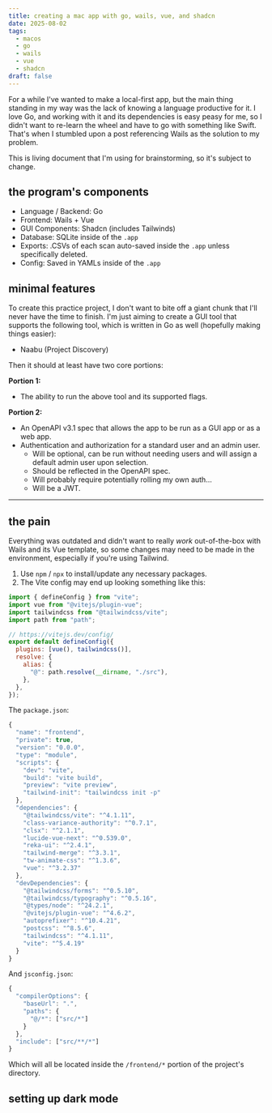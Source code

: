 ```yaml
---
title: creating a mac app with go, wails, vue, and shadcn
date: 2025-08-02
tags:
  - macos
  - go
  - wails
  - vue
  - shadcn
draft: false
---
```

For a while I've wanted to make a local-first app, but the main thing standing in my way was the lack of knowing a language productive for it. I love Go, and working with it and its dependencies is easy peasy for me, so I didn't want to re-learn the wheel and have to go with something like Swift. That's when I stumbled upon a post referencing Wails as the solution to my problem.

This is living document that I'm using for brainstorming, so it's subject to change.

## the program's components

- Language / Backend: Go
- Frontend: Wails + Vue
- GUI Components: Shadcn (includes Tailwinds)
- Database: SQLite inside of the `.app`
- Exports: .CSVs of each scan auto-saved inside the `.app` unless specifically deleted.
- Config: Saved in YAMLs inside of the `.app`

## minimal features

To create this practice project, I don't want to bite off a giant chunk that I'll never have the time to finish. I'm just aiming to create a GUI tool that supports the following tool, which is written in Go as well (hopefully making things easier):

- Naabu (Project Discovery)

Then it should at least have two core portions:

**Portion 1:**
- The ability to run the above tool and its supported flags.

**Portion 2:**
- An OpenAPI v3.1 spec that allows the app to be run as a GUI app or as a web app.
- Authentication and authorization for a standard user and an admin user.
	- Will be optional, can be run without needing users and will assign a default admin user upon selection.
	- Should be reflected in the OpenAPI spec.
	- Will probably require potentially rolling my own auth...
	- Will be a JWT.

---

## the pain

Everything was outdated and didn't want to really *work* out-of-the-box with Wails and its Vue template, so some changes may need to be made in the environment, especially if you're using Tailwind.

1. Use `npm` / `npx` to install/update any necessary packages.
2. The Vite config may end up looking something like this: 
```js
import { defineConfig } from "vite";
import vue from "@vitejs/plugin-vue";
import tailwindcss from "@tailwindcss/vite";
import path from "path";

// https://vitejs.dev/config/
export default defineConfig({
  plugins: [vue(), tailwindcss()],
  resolve: {
    alias: {
      "@": path.resolve(__dirname, "./src"),
    },
  },
});
```

The `package.json`:
```js
{
  "name": "frontend",
  "private": true,
  "version": "0.0.0",
  "type": "module",
  "scripts": {
    "dev": "vite",
    "build": "vite build",
    "preview": "vite preview",
    "tailwind-init": "tailwindcss init -p"
  },
  "dependencies": {
    "@tailwindcss/vite": "^4.1.11",
    "class-variance-authority": "^0.7.1",
    "clsx": "^2.1.1",
    "lucide-vue-next": "^0.539.0",
    "reka-ui": "^2.4.1",
    "tailwind-merge": "^3.3.1",
    "tw-animate-css": "^1.3.6",
    "vue": "^3.2.37"
  },
  "devDependencies": {
    "@tailwindcss/forms": "^0.5.10",
    "@tailwindcss/typography": "^0.5.16",
    "@types/node": "^24.2.1",
    "@vitejs/plugin-vue": "^4.6.2",
    "autoprefixer": "^10.4.21",
    "postcss": "^8.5.6",
    "tailwindcss": "^4.1.11",
    "vite": "^5.4.19"
  }
}

```

And `jsconfig.json`:
```js
{
  "compilerOptions": {
    "baseUrl": ".",
    "paths": {
      "@/*": ["src/*"]
    }
  },
  "include": ["src/**/*"]
}
```

Which will all be located inside the `/frontend/*` portion of the project's directory.

## setting up dark mode
